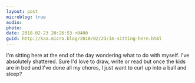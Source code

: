 ```yaml
---
layout: post
microblog: true
audio: 
photo: 
date: 2018-02-23 20:26:53 +0400
guid: http://kaa.micro.blog/2018/02/23/im-sitting-here.html
---
```

I'm sitting here at the end of the day wondering what to do with myself. I've absolutely shattered. Sure I'd love to draw, write or read but once the kids are in bed and I've done all my chores, I just want to curl up into a ball and sleep?
